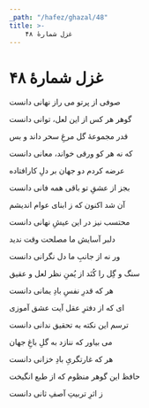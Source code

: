 ```yaml
---
_path: "/hafez/ghazal/48"
title: >-
    غزل شمارهٔ ۴۸
---
```

# غزل شمارهٔ ۴۸

<div class="b" id="bn1"><div class="m1"><p>صوفی از پرتو می راز نهانی دانست</p></div>
<div class="m2"><p>گوهر هر کس از این لعل، توانی دانست</p></div></div>
<div class="b" id="bn2"><div class="m1"><p>قدر مجموعهٔ گل مرغِ سحر داند و بس</p></div>
<div class="m2"><p>که نه هر کو ورقی خواند، معانی دانست</p></div></div>
<div class="b" id="bn3"><div class="m1"><p>عرضه کردم دو جهان بر دلِ کارافتاده</p></div>
<div class="m2"><p>بجز از عشقِ تو باقی همه فانی دانست</p></div></div>
<div class="b" id="bn4"><div class="m1"><p>آن شد اکنون که ز ابنای عوام اندیشم</p></div>
<div class="m2"><p>محتسب نیز در این عیشِ نهانی دانست</p></div></div>
<div class="b" id="bn5"><div class="m1"><p>دلبر آسایش ما مصلحت وقت ندید</p></div>
<div class="m2"><p>ور نه از جانبِ ما دل نگرانی دانست</p></div></div>
<div class="b" id="bn6"><div class="m1"><p>سنگ و گِل را کُنَد از یُمنِ نظر لعل و عقیق</p></div>
<div class="m2"><p>هر که قدرِ نفسِ بادِ یمانی دانست</p></div></div>
<div class="b" id="bn7"><div class="m1"><p>ای که از دفترِ عقل آیت عشق آموزی</p></div>
<div class="m2"><p>ترسم این نکته به تحقیق ندانی دانست</p></div></div>
<div class="b" id="bn8"><div class="m1"><p>می بیاور که ننازد به گلِ باغِ جهان</p></div>
<div class="m2"><p>هر که غارتگریِ بادِ خزانی دانست</p></div></div>
<div class="b" id="bn9"><div class="m1"><p>حافظ این گوهر منظوم که از طبع انگیخت</p></div>
<div class="m2"><p>ز اثرِ تربیتِ آصفِ ثانی دانست</p></div></div>
